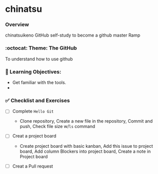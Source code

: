 # chinatsu
### Overview 
chinatsuikeno GitHub self-study to become a github master Ramp

### :octocat: Theme: The GitHub 
To understand how to use github

### :apple: Learning Objectives:  
- Get familiar with the tools.
- 
### :white_check_mark: Checklist and Exercises 

- [ ] Complete `Hello Git`
  - Clone repository, Create a new file in the repository, Commit and push, Check file size w/`ls` command

- [ ] Creat a project board
  - Create project board with basic kanban, Add this issue to project board, Add column Blockers into project board, Create a note in Project board
- [ ] Creat a Pull request
